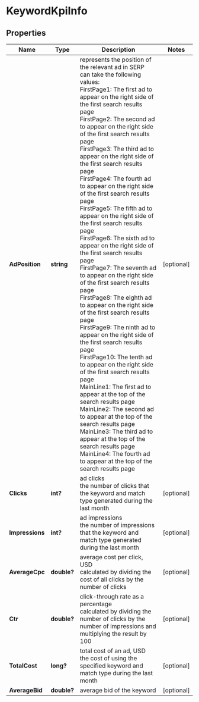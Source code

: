 # KeywordKpiInfo


## Properties

| Name | Type | Description | Notes |
|------------ | ------------- | ------------- | -------------|
**AdPosition** | **string** | represents the position of the relevant ad in SERP<br>can take the following values:<br>FirstPage1: The first ad to appear on the right side of the first search results page<br>FirstPage2: The second ad to appear on the right side of the first search results page<br>FirstPage3: The third ad to appear on the right side of the first search results page<br>FirstPage4: The fourth ad to appear on the right side of the first search results page<br>FirstPage5: The fifth ad to appear on the right side of the first search results page<br>FirstPage6: The sixth ad to appear on the right side of the first search results page<br>FirstPage7: The seventh ad to appear on the right side of the first search results page<br>FirstPage8: The eighth ad to appear on the right side of the first search results page<br>FirstPage9: The ninth ad to appear on the right side of the first search results page<br>FirstPage10: The tenth ad to appear on the right side of the first search results page<br>MainLine1: The first ad to appear at the top of the search results page<br>MainLine2: The second ad to appear at the top of the search results page<br>MainLine3: The third ad to appear at the top of the search results page<br>MainLine4: The fourth ad to appear at the top of the search results page |[optional]|
**Clicks** | **int?** | ad clicks<br>the number of clicks that the keyword and match type generated during the last month |[optional]|
**Impressions** | **int?** | ad impressions<br>the number of impressions that the keyword and match type generated during the last month |[optional]|
**AverageCpc** | **double?** | average cost per click, USD<br>calculated by dividing the cost of all clicks by the number of clicks |[optional]|
**Ctr** | **double?** | click-through rate as a percentage<br>calculated by dividing the number of clicks by the number of impressions and multiplying the result by 100 |[optional]|
**TotalCost** | **long?** | total cost of an ad, USD<br>the cost of using the specified keyword and match type during the last month |[optional]|
**AverageBid** | **double?** | average bid of the keyword |[optional]|